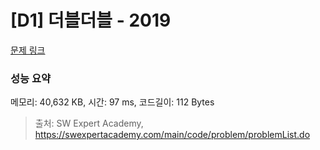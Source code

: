 # [D1] 더블더블 - 2019 

[문제 링크](https://swexpertacademy.com/main/code/problem/problemDetail.do?contestProbId=AV5QDEX6AqwDFAUq) 

### 성능 요약

메모리: 40,632 KB, 시간: 97 ms, 코드길이: 112 Bytes



> 출처: SW Expert Academy, https://swexpertacademy.com/main/code/problem/problemList.do